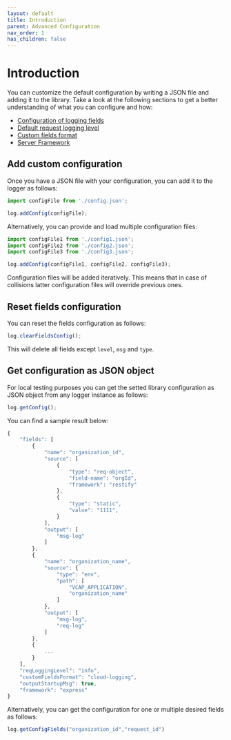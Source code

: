 ```yaml
---
layout: default
title: Introduction
parent: Advanced Configuration
nav_order: 1
has_children: false
---
```


# Introduction

You can customize the default configuration by writing a JSON file and adding it to the library. Take a look at the following sections to get a better understanding of what you can configure and how:

* [Configuration of logging fields](/cf-nodejs-logging-support/configuration/fields/)
* [Default request logging level](/cf-nodejs-logging-support/configuration/defaultrequestlevel/)
* [Custom fields format](/cf-nodejs-logging-support/configuration/customfieldsformat/)
* [Server Framework](/cf-nodejs-logging-support/configuration/framework/)

## Add custom configuration

Once you have a JSON file with your configuration, you can add it to the logger as follows:

```js
import configFile from './config.json';

log.addConfig(configFile);
```

Alternatively, you can provide and load multiple configuration files:

```js
import configFile1 from './config1.json';
import configFile2 from './config2.json';
import configFile3 from './config3.json';

log.addConfig(configFile1, configFile2, configFile3);
```

Configuration files will be added iteratively. This means that in case of collisions latter configuration files will override previous ones.

## Reset fields configuration

You can reset the fields configuration as follows:

```js
log.clearFieldsConfig();
```

This will delete all fields except `level`, `msg` and `type`.

## Get configuration as JSON object

For local testing purposes you can get the setted library configuration as JSON object from any logger instance as follows:

```js
log.getConfig();
```

You can find a sample result below:

```js
{
    "fields": [
        {
            "name": "organization_id",
            "source": [
                {
                    "type": "req-object",
                    "field-name": "orgId",
                    "framework": "restify"
                },
                {
                    "type": "static",
                    "value": "1111",
                }
            ],
            "output": [
                "msg-log"
            ]
        },
        {
            "name": "organization_name",
            "source": {
                "type": "env",
                "path": [
                    "VCAP_APPLICATION",
                    "organization_name"
                ]
            },
            "output": [
                "msg-log",
                "req-log"
            ]
        },
        {
            ...
        }
    ],
    "reqLoggingLevel": "info",
    "customFieldsFormat": "cloud-logging",
    "outputStartupMsg": true,
    "framework": "express"
}
```

Alternatively, you can get the configuration for one or multiple desired fields as follows:

```js
log.getConfigFields("organization_id","request_id")
```
